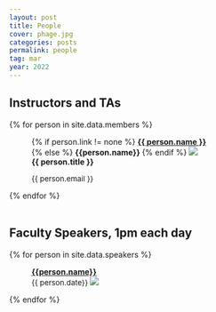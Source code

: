 ```yaml
---
layout: post
title: People
cover: phage.jpg
categories: posts
permalink: people
tag: mar
year: 2022
---
```




## Instructors and TAs
{% for person in site.data.members %}
<div id="person-im">
<figure>

{% if person.link != none %}
<b> <a href="{{person.link}}" target=" blank">{{ person.name }}</a></b><br/>
{% else %}
<b> {{person.name}} </b>
{% endif %}
<img src="{{ site.baseurl }}/images/people/{{ person.image }}"><br />
<b>{{ person.title }} </b>
<figcaption>
<span style="font-size: 10pt;"> {{ person.email }} </span><br />
<span class="stretch"></span>
</figcaption>
</figure>
</div>
{% endfor %}
<br/>
<br/>


## Faculty Speakers, 1pm each day

{% for person in site.data.speakers %}
<div id="person-im">
<figure>
<b><a href="{{person.link}}" target=" blank">{{person.name}}</a></b><br/>
<span style="font-size: 10pt;">  {{ person.date}} </span>
<img src="{{site.baseurl}}/images/people/{{person.image}}"><br/>
</figure>
</div>
{% endfor %}
